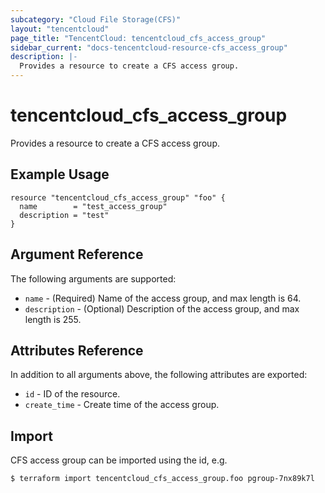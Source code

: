 ```yaml
---
subcategory: "Cloud File Storage(CFS)"
layout: "tencentcloud"
page_title: "TencentCloud: tencentcloud_cfs_access_group"
sidebar_current: "docs-tencentcloud-resource-cfs_access_group"
description: |-
  Provides a resource to create a CFS access group.
---
```


# tencentcloud_cfs_access_group

Provides a resource to create a CFS access group.

## Example Usage

```hcl
resource "tencentcloud_cfs_access_group" "foo" {
  name        = "test_access_group"
  description = "test"
}
```

## Argument Reference

The following arguments are supported:

* `name` - (Required) Name of the access group, and max length is 64.
* `description` - (Optional) Description of the access group, and max length is 255.

## Attributes Reference

In addition to all arguments above, the following attributes are exported:

* `id` - ID of the resource.
* `create_time` - Create time of the access group.


## Import

CFS access group can be imported using the id, e.g.

```
$ terraform import tencentcloud_cfs_access_group.foo pgroup-7nx89k7l
```

